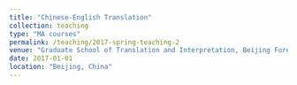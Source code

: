 ```yaml
---
title: "Chinese-English Translation"
collection: teaching
type: "MA courses"
permalink: /teaching/2017-spring-teaching-2
venue: "Graduate School of Translation and Interpretation, Beijing Foreign Studies University"
date: 2017-01-01
location: "Beijing, China"
---
```

